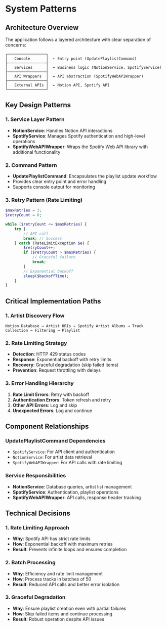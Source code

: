 # System Patterns

## Architecture Overview

The application follows a layered architecture with clear separation of concerns:

```
┌─────────────────┐
│   Console       │  ← Entry point (UpdatePlaylistCommand)
├─────────────────┤
│   Services      │  ← Business logic (NotionService, SpotifyService)
├─────────────────┤
│   API Wrappers  │  ← API abstraction (SpotifyWebAPIWrapper)
├─────────────────┤
│   External APIs │  ← Notion API, Spotify API
└─────────────────┘
```

## Key Design Patterns

### 1. Service Layer Pattern

- **NotionService**: Handles Notion API interactions
- **SpotifyService**: Manages Spotify authentication and high-level operations
- **SpotifyWebAPIWrapper**: Wraps the Spotify Web API library with additional functionality

### 2. Command Pattern

- **UpdatePlaylistCommand**: Encapsulates the playlist update workflow
- Provides clear entry point and error handling
- Supports console output for monitoring

### 3. Retry Pattern (Rate Limiting)

```php
$maxRetries = 3;
$retryCount = 0;

while ($retryCount <= $maxRetries) {
    try {
        // API call
        break; // Success
    } catch (RateLimitException $e) {
        $retryCount++;
        if ($retryCount > $maxRetries) {
            // Graceful failure
            break;
        }
        // Exponential backoff
        sleep($backoffTime);
    }
}
```

## Critical Implementation Paths

### 1. Artist Discovery Flow

```
Notion Database → Artist URIs → Spotify Artist Albums → Track Collection → Filtering → Playlist
```

### 2. Rate Limiting Strategy

- **Detection**: HTTP 429 status codes
- **Response**: Exponential backoff with retry limits
- **Recovery**: Graceful degradation (skip failed items)
- **Prevention**: Request throttling with delays

### 3. Error Handling Hierarchy

1. **Rate Limit Errors**: Retry with backoff
2. **Authentication Errors**: Token refresh and retry
3. **Other API Errors**: Log and skip
4. **Unexpected Errors**: Log and continue

## Component Relationships

### UpdatePlaylistCommand Dependencies

- `SpotifyService`: For API client and authentication
- `NotionService`: For artist data retrieval
- `SpotifyWebAPIWrapper`: For API calls with rate limiting

### Service Responsibilities

- **NotionService**: Database queries, artist list management
- **SpotifyService**: Authentication, playlist operations
- **SpotifyWebAPIWrapper**: API calls, response header tracking

## Technical Decisions

### 1. Rate Limiting Approach

- **Why**: Spotify API has strict rate limits
- **How**: Exponential backoff with maximum retries
- **Result**: Prevents infinite loops and ensures completion

### 2. Batch Processing

- **Why**: Efficiency and rate limit management
- **How**: Process tracks in batches of 50
- **Result**: Reduced API calls and better error isolation

### 3. Graceful Degradation

- **Why**: Ensure playlist creation even with partial failures
- **How**: Skip failed items and continue processing
- **Result**: Robust operation despite API issues
